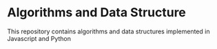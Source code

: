 # Algorithms and Data Structure

This repository contains algorithms and data structures implemented in Javascript and Python
